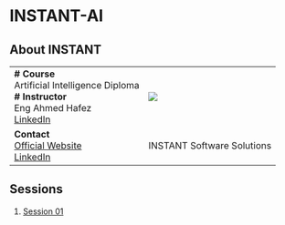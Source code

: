 # INSTANT-AI
## About INSTANT
|||
|--|--|
|**# Course** <br /> Artificial Intelligence Diploma <br /> **# Instructor** <br /> Eng Ahmed Hafez <br /> [LinkedIn](https://www.linkedin.com/in/ahmedtronic/)|![](https://media-exp1.licdn.com/dms/image/C4D0BAQFwcvfBSWGiYg/company-logo_200_200/0/1586732490572?e=1666828800&v=beta&t=eHael1jqGqx7TYYq468ERqOMuYjbb7Ulpo16IFqHSVA)|
|**Contact** <br /> [Official Website](https://www.instant-ss.com/) <br /> [LinkedIn](https://www.linkedin.com/company/instantsoftwaresolution/) |INSTANT Software Solutions |

## Sessions
1. [Session 01](https://github.com/AhmedUKamel/INSTANT-AI/tree/main/Session%2001)
